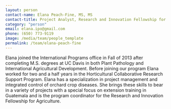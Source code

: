 ```yaml
---
layout: person
contact-name: Elana Peach-Fine, MS, MS
contact-title: Project Analyst, Research and Innovation Fellowship for Agriculture (RIFA)
category: "person"
email: elana.ipo@gmail.com
phone: (650) 773-9119
image: /media/team/people_template
permalink: /team/elana-peach-fine
---
```


Elana joined the International Programs office in Fall of 2013 after completing M.S. degrees at UC Davis in both Plant Pathology and International Agricultural Development. Before joining our program Elana worked for two and a half years in the Horticultural Collaborative Research Support Program. Elana has a specialization in project management and integrated control of orchard crop diseases. She brings these skills to bear in a variety of projects with a special focus on extension training in Guatemala and is the program coordinator for the Research and Innovation Fellowship for Agriculture. 